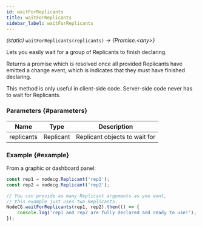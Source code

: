 ```yaml
---
id: waitForReplicants
title: waitForReplicants
sidebar_label: waitForReplicants
---
```


_(static)_ `waitForReplicants(replicants)` _→ \{Promise.&lt;any>\}_

Lets you easily wait for a group of Replicants to finish declaring.

Returns a promise which is resolved once all provided Replicants have emitted a change event, which is indicates that they must have finished declaring.

This method is only useful in client-side code. Server-side code never has to wait for Replicants.

### Parameters {#parameters}

|    Name    |    Type   | Description                   |
| ---------- | --------- | ----------------------------- |
| replicants | Replicant | Replicant objects to wait for |

### Example {#example}

From a graphic or dashboard panel:

```js
const rep1 = nodecg.Replicant('rep1');
const rep2 = nodecg.Replicant('rep2');

// You can provide as many Replicant arguments as you want,
// this example just uses two Replicants.
NodeCG.waitForReplicants(rep1, rep2).then(() => {
    console.log('rep1 and rep2 are fully declared and ready to use!');
});
```
